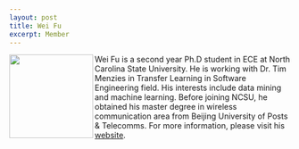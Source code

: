 ```yaml
---
layout: post
title: Wei Fu
excerpt: Member 
---
```


 
<img align=left width=150
src="{{site.url}}/img/wei.jpg"> Wei Fu is a second year
Ph.D student in ECE at North Carolina State University. He is working with Dr. Tim Menzies 
in Transfer Learning in Software Engineering field. His interests include data mining and 
machine learning. Before joining NCSU, he obtained his 
master degree in wireless communication area from Beijing University of Posts & Telecomms. For more information, please visit his [website](http://weifoo.github.io).

